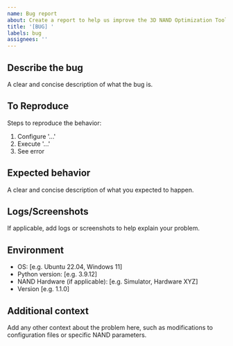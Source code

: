 ```yaml
---
name: Bug report
about: Create a report to help us improve the 3D NAND Optimization Tool
title: '[BUG] '
labels: bug
assignees: ''
---
```


## Describe the bug
A clear and concise description of what the bug is.

## To Reproduce
Steps to reproduce the behavior:
1. Configure '...'
2. Execute '...'
3. See error

## Expected behavior
A clear and concise description of what you expected to happen.

## Logs/Screenshots
If applicable, add logs or screenshots to help explain your problem.

## Environment
 - OS: [e.g. Ubuntu 22.04, Windows 11]
 - Python version: [e.g. 3.9.12]
 - NAND Hardware (if applicable): [e.g. Simulator, Hardware XYZ]
 - Version [e.g. 1.1.0]

## Additional context
Add any other context about the problem here, such as modifications to configuration files or specific NAND parameters.